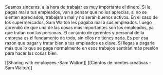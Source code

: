 Seamos sinceros, a la hora de trabajar es muy importante el dinero. Si le pagas mal a tus empleados, van a pensar que no los aprecias, si no se sienten apreciados, trabajaran mal y no serán buenos activos. En el caso de los supermercados, Sam Walton les pagaba mal a sus empleados. Luego aprendió de que una de las cosas más importantes son los empleados, ya que tratan con las personas. El conjunto de gerentes y personal de la empresa es el fundamento de todo, sin ellos no tienes nada. Es por esa razón que pagar y tratar bien a tus empleados es clave. Si llegas a pagarle más que lo que se paga normalmente en esos trabajos sentirán más presión para hacer las cosas bien.

[[Sharing with employees -Sam Walton]]
[[Cientos de mentes creativas -Sam Walton]]
